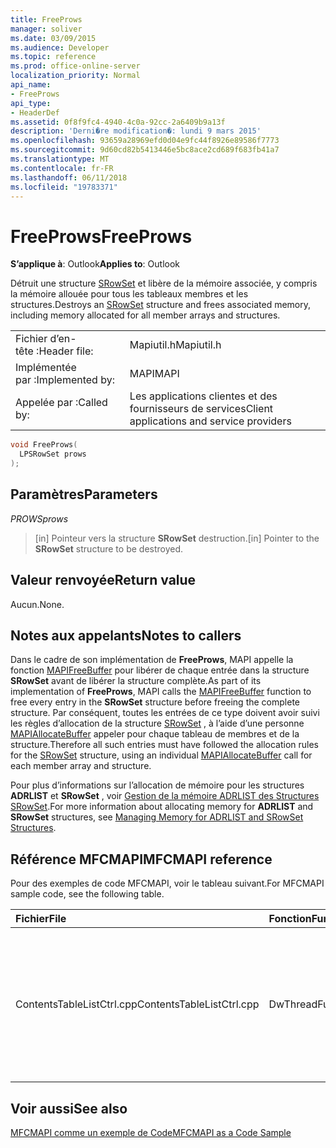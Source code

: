 ```yaml
---
title: FreeProws
manager: soliver
ms.date: 03/09/2015
ms.audience: Developer
ms.topic: reference
ms.prod: office-online-server
localization_priority: Normal
api_name:
- FreeProws
api_type:
- HeaderDef
ms.assetid: 0f8f9fc4-4940-4c0a-92cc-2a6409b9a13f
description: 'Derni�re modification�: lundi 9 mars 2015'
ms.openlocfilehash: 93659a28969efd0d04e9fc44f8926e89586f7773
ms.sourcegitcommit: 9d60cd82b5413446e5bc8ace2cd689f683fb41a7
ms.translationtype: MT
ms.contentlocale: fr-FR
ms.lasthandoff: 06/11/2018
ms.locfileid: "19783371"
---
```

# <a name="freeprows"></a><span data-ttu-id="79942-103">FreeProws</span><span class="sxs-lookup"><span data-stu-id="79942-103">FreeProws</span></span>

  
  
<span data-ttu-id="79942-104">**S’applique à**: Outlook</span><span class="sxs-lookup"><span data-stu-id="79942-104">**Applies to**: Outlook</span></span> 
  
<span data-ttu-id="79942-105">Détruit une structure [SRowSet](srowset.md) et libère de la mémoire associée, y compris la mémoire allouée pour tous les tableaux membres et les structures.</span><span class="sxs-lookup"><span data-stu-id="79942-105">Destroys an [SRowSet](srowset.md) structure and frees associated memory, including memory allocated for all member arrays and structures.</span></span> 
  
|||
|:-----|:-----|
|<span data-ttu-id="79942-106">Fichier d’en-tête :</span><span class="sxs-lookup"><span data-stu-id="79942-106">Header file:</span></span>  <br/> |<span data-ttu-id="79942-107">Mapiutil.h</span><span class="sxs-lookup"><span data-stu-id="79942-107">Mapiutil.h</span></span>  <br/> |
|<span data-ttu-id="79942-108">Implémentée par :</span><span class="sxs-lookup"><span data-stu-id="79942-108">Implemented by:</span></span>  <br/> |<span data-ttu-id="79942-109">MAPI</span><span class="sxs-lookup"><span data-stu-id="79942-109">MAPI</span></span>  <br/> |
|<span data-ttu-id="79942-110">Appelée par :</span><span class="sxs-lookup"><span data-stu-id="79942-110">Called by:</span></span>  <br/> |<span data-ttu-id="79942-111">Les applications clientes et des fournisseurs de services</span><span class="sxs-lookup"><span data-stu-id="79942-111">Client applications and service providers</span></span>  <br/> |
   
```cpp
void FreeProws(
  LPSRowSet prows
);
```

## <a name="parameters"></a><span data-ttu-id="79942-112">Paramètres</span><span class="sxs-lookup"><span data-stu-id="79942-112">Parameters</span></span>

 <span data-ttu-id="79942-113">_PROWS_</span><span class="sxs-lookup"><span data-stu-id="79942-113">_prows_</span></span>
  
> <span data-ttu-id="79942-114">[in] Pointeur vers la structure **SRowSet** destruction.</span><span class="sxs-lookup"><span data-stu-id="79942-114">[in] Pointer to the **SRowSet** structure to be destroyed.</span></span> 
    
## <a name="return-value"></a><span data-ttu-id="79942-115">Valeur renvoyée</span><span class="sxs-lookup"><span data-stu-id="79942-115">Return value</span></span>

<span data-ttu-id="79942-116">Aucun.</span><span class="sxs-lookup"><span data-stu-id="79942-116">None.</span></span>
  
## <a name="notes-to-callers"></a><span data-ttu-id="79942-117">Notes aux appelants</span><span class="sxs-lookup"><span data-stu-id="79942-117">Notes to callers</span></span>

<span data-ttu-id="79942-118">Dans le cadre de son implémentation de **FreeProws**, MAPI appelle la fonction [MAPIFreeBuffer](mapifreebuffer.md) pour libérer de chaque entrée dans la structure **SRowSet** avant de libérer la structure complète.</span><span class="sxs-lookup"><span data-stu-id="79942-118">As part of its implementation of **FreeProws**, MAPI calls the [MAPIFreeBuffer](mapifreebuffer.md) function to free every entry in the **SRowSet** structure before freeing the complete structure.</span></span> <span data-ttu-id="79942-119">Par conséquent, toutes les entrées de ce type doivent avoir suivi les règles d’allocation de la structure [SRowSet](srowset.md) , à l’aide d’une personne [MAPIAllocateBuffer](mapiallocatebuffer.md) appeler pour chaque tableau de membres et de la structure.</span><span class="sxs-lookup"><span data-stu-id="79942-119">Therefore all such entries must have followed the allocation rules for the [SRowSet](srowset.md) structure, using an individual [MAPIAllocateBuffer](mapiallocatebuffer.md) call for each member array and structure.</span></span> 
  
<span data-ttu-id="79942-120">Pour plus d’informations sur l’allocation de mémoire pour les structures **ADRLIST** et **SRowSet** , voir [Gestion de la mémoire ADRLIST des Structures SRowSet](managing-memory-for-adrlist-and-srowset-structures.md).</span><span class="sxs-lookup"><span data-stu-id="79942-120">For more information about allocating memory for **ADRLIST** and **SRowSet** structures, see [Managing Memory for ADRLIST and SRowSet Structures](managing-memory-for-adrlist-and-srowset-structures.md).</span></span> 
  
## <a name="mfcmapi-reference"></a><span data-ttu-id="79942-121">Référence MFCMAPI</span><span class="sxs-lookup"><span data-stu-id="79942-121">MFCMAPI reference</span></span>

<span data-ttu-id="79942-122">Pour des exemples de code MFCMAPI, voir le tableau suivant.</span><span class="sxs-lookup"><span data-stu-id="79942-122">For MFCMAPI sample code, see the following table.</span></span>
  
|<span data-ttu-id="79942-123">**Fichier**</span><span class="sxs-lookup"><span data-stu-id="79942-123">**File**</span></span>|<span data-ttu-id="79942-124">**Fonction**</span><span class="sxs-lookup"><span data-stu-id="79942-124">**Function**</span></span>|<span data-ttu-id="79942-125">**Commentaire**</span><span class="sxs-lookup"><span data-stu-id="79942-125">**Comment**</span></span>|
|:-----|:-----|:-----|
|<span data-ttu-id="79942-126">ContentsTableListCtrl.cpp</span><span class="sxs-lookup"><span data-stu-id="79942-126">ContentsTableListCtrl.cpp</span></span>  <br/> |<span data-ttu-id="79942-127">DwThreadFuncLoadTable</span><span class="sxs-lookup"><span data-stu-id="79942-127">DwThreadFuncLoadTable</span></span>  <br/> |<span data-ttu-id="79942-128">MFCMAPI utilise la méthode **FreeProws** pour libérer une structure SRowSet contenant les lignes de la table en cours de traitement.</span><span class="sxs-lookup"><span data-stu-id="79942-128">MFCMAPI uses the **FreeProws** method to free an SRowSet structure containing rows of the table being processed.</span></span>  <br/> |
   
## <a name="see-also"></a><span data-ttu-id="79942-129">Voir aussi</span><span class="sxs-lookup"><span data-stu-id="79942-129">See also</span></span>



[<span data-ttu-id="79942-130">MFCMAPI comme un exemple de Code</span><span class="sxs-lookup"><span data-stu-id="79942-130">MFCMAPI as a Code Sample</span></span>](mfcmapi-as-a-code-sample.md)

